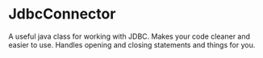 JdbcConnector
=============

A useful java class for working with JDBC. Makes your code cleaner and easier to use. Handles opening and closing statements and things for you.
